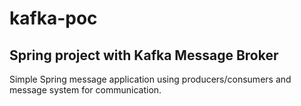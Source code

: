 # kafka-poc

## Spring project with Kafka Message Broker
Simple Spring message application using producers/consumers and message system for communication.
